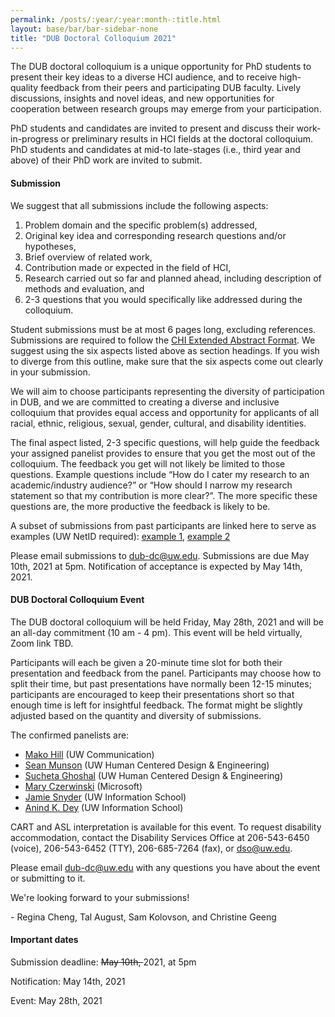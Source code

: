 ```yaml
---
permalink: /posts/:year/:year:month-:title.html
layout: base/bar/bar-sidebar-none
title: "DUB Doctoral Colloquium 2021"
---
```


<div class="row" style="margin-bottom: 15px">
  <div class="col-md-8" markdown="block">
The DUB doctoral colloquium is a unique opportunity for PhD students to present their key ideas to a diverse HCI audience, and to receive high-quality feedback from their peers and participating DUB faculty. Lively discussions, insights and novel ideas, and new opportunities for cooperation between research groups may emerge from your participation.

PhD students and candidates are invited to present and discuss their work-in-progress or preliminary results in HCI fields at the doctoral colloquium. PhD students and candidates at mid-to late-stages (i.e., third year and above) of their PhD work are invited to submit.

<h4> Submission </h4>

We suggest that all submissions include the following aspects:

1. Problem domain and the specific problem(s) addressed,
2. Original key idea and corresponding research questions and/or hypotheses,
3. Brief overview of related work,
4. Contribution made or expected in the field of HCI,
5. Research carried out so far and planned ahead, including description of methods and evaluation, and
6. 2-3 questions that you would specifically like addressed during the colloquium.

Student submissions must be at most 6 pages long, excluding references. Submissions are required to follow the <a href="//chi2019.acm.org/authors/chi-proceedings-format/">CHI Extended Abstract Format</a>. We suggest using the six aspects listed above as section headings. If you wish to diverge from this outline, make sure that the six aspects come out clearly in your submission. 

We will aim to choose participants representing the diversity of participation in DUB, and we are committed to creating a diverse and inclusive colloquium that provides equal access and opportunity for applicants of all racial, ethnic, religious, sexual, gender, cultural, and disability identities.

The final aspect listed, 2-3 specific questions, will help guide the feedback your assigned panelist provides to ensure that you get the most out of the colloquium. The feedback you get will not likely be limited to those questions. Example questions include “How do I cater my research to an academic/industry audience?” or “How should I narrow my research statement so that my contribution is more clear?”. The more specific these questions are, the more productive the feedback is likely to be.

A subset of submissions from past participants are linked here to serve as examples (UW NetID required): <a href="https://drive.google.com/file/d/1HyVfhyWJl4PvtL957A1xVisJF6-n_QNN/view?usp=sharing">example 1</a>, <a href="https://drive.google.com/file/d/1GFWSm64WNt7U4iwP61hFUYI8wxfOmkM5/view?usp=sharing">example 2</a>

Please email submissions to <a href="mailto:dub-dc@uw.edu">dub-dc@uw.edu</a>. Submissions are due May 10th, 2021 at 5pm. Notification of acceptance is expected by May 14th, 2021.

<h4> DUB Doctoral Colloquium Event </h4>

The DUB doctoral colloquium will be held Friday, May 28th, 2021 and will be an all-day commitment (10 am - 4 pm). This event will be held virtually, Zoom link TBD.

Participants will each be given a 20-minute time slot for both their presentation and feedback from the panel. Participants may choose how to split their time, but past presentations have normally been 12-15 minutes; participants are encouraged to keep their presentations short so that enough time is left for insightful feedback. The format might be slightly adjusted based on the quantity and diversity of submissions.

The confirmed panelists are:
- <a href="https://mako.cc/">Mako Hill</a> (UW Communication)
- <a href="https://www.smunson.com/">Sean Munson</a> (UW Human Centered Design & Engineering)
- <a href="https://www.sucheta.net/">Sucheta Ghoshal</a> (UW Human Centered Design & Engineering)
- <a href="https://www.microsoft.com/en-us/research/people/marycz/">Mary Czerwinski</a> (Microsoft)
- <a href="http://www.jaimesnyder.com/">Jamie Snyder</a> (UW Information School)
- <a href="https://ischool.uw.edu/people/faculty/profile/anind">Anind K. Dey</a> (UW Information School)


CART and ASL interpretation is available for this event. To request disability accommodation, contact the Disability Services Office at 206-543-6450 (voice), 206-543-6452 (TTY), 206-685-7264 (fax), or dso@uw.edu.

Please email <a href="mailto:dub-dc@uw.edu">dub-dc@uw.edu</a> with any questions you have about the event or submitting to it.

We're looking forward to your submissions!

\- Regina Cheng, Tal August, Sam Kolovson, and Christine Geeng
  </div>
  <div class="col-md-4" markdown="block">
<h4> Important dates </h4>

Submission deadline: <s>May 10th, </s> 2021, at 5pm

Notification: May 14th, 2021

Event: May 28th, 2021
  </div>
</div>
